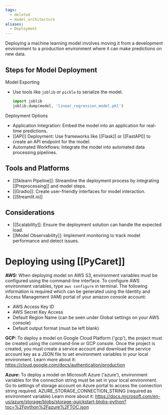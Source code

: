 ```yaml
---
tags:
  - deleted
  - model_architecture
aliases:
  - Deployment
---
```

Deploying a machine learning model involves moving it from a development environment to a production environment where it can make predictions on new data.

## Steps for Model Deployment

Model Exporting
   - Use tools like `joblib` or `pickle` to serialize the model.
     ```python
     import joblib
     joblib.dump(model, 'linear_regression_model.pkl')
     ```

Deployment Options
   - Application Integration: Embed the model into an application for real-time predictions.
   - [[API]] Deployment: Use frameworks like [[Flask]] or [[FastAPI]] to create an API endpoint for the model.
   - Automated Workflows: Integrate the model into automated data processing pipelines.
## Tools and Platforms

- [[Sklearn Pipeline]]: Streamline the deployment process by integrating [[Preprocessing]] and model steps.
- [[Gradio]]: Create user-friendly interfaces for model interaction.
- [[Streamlit.io]]

## Considerations

- [[Scalability]]: Ensure the deployment solution can handle the expected load.
- [[Model Observability]]: Implement monitoring to track model performance and detect issues.

# Deploying using [[PyCaret]]

**AWS:**  When deploying model on AWS S3, environment variables must be configured using the command-line interface. To configure AWS environment variables, type `aws configure` in terminal. The following information is required which can be generated using the Identity and Access Management (IAM) portal of your amazon console account:

- AWS Access Key ID
- AWS Secret Key Access
- Default Region Name (can be seen under Global settings on your AWS console)
- Default output format (must be left blank)

**GCP:** To deploy a model on Google Cloud Platform ('gcp'), the project must be created using the command-line or GCP console. Once the project is created, you must create a service account and download the service account key as a JSON file to set environment variables in your local environment. Learn more about it: https://cloud.google.com/docs/authentication/production

**Azure:** To deploy a model on Microsoft Azure ('azure'), environment variables for the connection string must be set in your local environment. Go to settings of storage account on Azure portal to access the connection string required.
AZURE_STORAGE_CONNECTION_STRING (required as environment variable)
Learn more about it: https://docs.microsoft.com/en-us/azure/storage/blobs/storage-quickstart-blobs-python?toc=%2Fpython%2Fazure%2FTOC.json